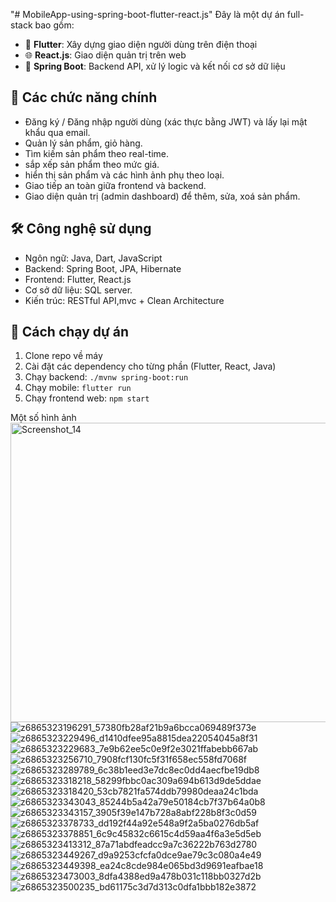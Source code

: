 "# MobileApp-using-spring-boot-flutter-react.js" 
Đây là một dự án full-stack bao gồm:
- 📱 **Flutter**: Xây dựng giao diện người dùng trên điện thoại
- 🌐 **React.js**: Giao diện quản trị trên web
- 🚀 **Spring Boot**: Backend API, xử lý logic và kết nối cơ sở dữ liệu

## 🔧 Các chức năng chính
- Đăng ký / Đăng nhập người dùng (xác thực bằng JWT) và lấy lại mật khẩu qua email.
- Quản lý sản phẩm, giỏ hàng.
- Tìm kiếm sản phẩm theo real-time.
- sắp xếp sản phẩm theo mức giá.
- hiển thị sản phẩm và các hình ảnh phụ theo loại.
- Giao tiếp an toàn giữa frontend và backend.
- Giao diện quản trị (admin dashboard) để thêm, sửa, xoá sản phẩm.

## 🛠️ Công nghệ sử dụng
- Ngôn ngữ: Java, Dart, JavaScript
- Backend: Spring Boot, JPA, Hibernate
- Frontend: Flutter, React.js
- Cơ sở dữ liệu: SQL server.
- Kiến trúc: RESTful API,mvc + Clean Architecture

## 🚀 Cách chạy dự án
1. Clone repo về máy
2. Cài đặt các dependency cho từng phần (Flutter, React, Java)
3. Chạy backend: `./mvnw spring-boot:run`
4. Chạy mobile: `flutter run`
5. Chạy frontend web: `npm start`

Một số hình ảnh
<img width="922" height="479" alt="Screenshot_14" src="https://github.com/user-attachments/assets/e8fc820d-d5b7-49a8-a2c8-b28080a81c9c" />
![z6865323196291_57380fb28af21b9a6bcca069489f373e](https://github.com/user-attachments/assets/a6caa1bf-8af1-4d9b-ae17-42eaf68f7037)
![z6865323229496_d1410dfee95a8815dea22054045a8f31](https://github.com/user-attachments/assets/a895cc09-7ed1-4304-b003-7d8fed554216)
![z6865323229683_7e9b62ee5c0e9f2e3021ffabebb667ab](https://github.com/user-attachments/assets/c2b2e9a0-89b6-4b87-afea-3667c4b74ac5)
![z6865323256710_7908fcf130fc5f31f658ec558fd7068f](https://github.com/user-attachments/assets/a94f104f-c033-4241-8b56-a1e99ab2c1c2)
![z6865323289789_6c38b1eed3e7dc8ec0dd4aecfbe19db8](https://github.com/user-attachments/assets/72e27a21-039f-4e4f-a90b-6223f6ed0c91)
![z6865323318218_58299fbbc0ac309a694b613d9de5ddae](https://github.com/user-attachments/assets/60a9408f-251a-4084-be75-3ae787e1aa19)
![z6865323318420_53cb7821fa574ddb79980deaa24c1bda](https://github.com/user-attachments/assets/ba4ec754-4d3f-4282-8196-f826d462b3d1)
![z6865323343043_85244b5a42a79e50184cb7f37b64a0b8](https://github.com/user-attachments/assets/470d81ff-a380-4c72-83c4-825b63221f37)
![z6865323343157_3905f39e147b728a8abf228b8f3c0d59](https://github.com/user-attachments/assets/7696d834-ba03-4676-a6d2-ada5379bf3f9)
![z6865323378733_dd192f44a92e548a9f2a5ba0276db5af](https://github.com/user-attachments/assets/d3b5b832-be53-4c09-8f41-44568c11fb1e)
![z6865323378851_6c9c45832c6615c4d59aa4f6a3e5d5eb](https://github.com/user-attachments/assets/c3a2474f-aeb6-45b3-b2f9-91b7e557a53c)
![z6865323413312_87a71abdfeadcc9a7c36222b763d2780](https://github.com/user-attachments/assets/0ca2b056-5ed7-4792-a0c7-214327c07f85)
![z6865323449267_d9a9253cfcfa0dce9ae79c3c080a4e49](https://github.com/user-attachments/assets/8a646cf8-8f1a-48ab-916f-36f9167ca803)
![z6865323449398_ea24c8cde984e065bd3d9691eafbae18](https://github.com/user-attachments/assets/52efda87-280f-45df-93ca-9558d8eeb7e4)
![z6865323473003_8dfa4388ed9a478b031c118bb0327d2b](https://github.com/user-attachments/assets/d852bba5-98d7-44d3-843c-b05e38bdddf7)
![z6865323500235_bd61175c3d7d313c0dfa1bbb182e3872](https://github.com/user-attachments/assets/a9279764-4067-40a7-b072-fb5cdc9e530d)










